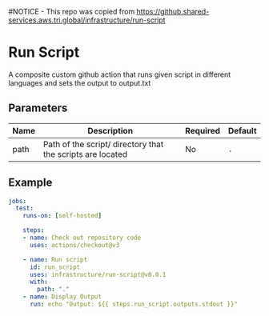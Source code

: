 #NOTICE - This repo was copied from https://github.shared-services.aws.tri.global/infrastructure/run-script

# Run Script

A composite custom github action that runs given script in different languages and sets the output to output.txt

## Parameters

| Name          | Description                                        | Required | Default         |
|---------------|----------------------------------------------------|----------|-----------------|
| path           | Path of the script/ directory that the scripts are located                                | No       | `.`             |

## Example

```yaml
jobs:
  test:
    runs-on: [self-hosted]

    steps:
    - name: Check out repository code
      uses: actions/checkout@v3

    - name: Run script
      id: run_script
      uses: infrastructure/run-script@v0.0.1
      with:
        path: "."
    - name: Display Output
      run: echo "Output: ${{ steps.run_script.outputs.stdout }}"
```
